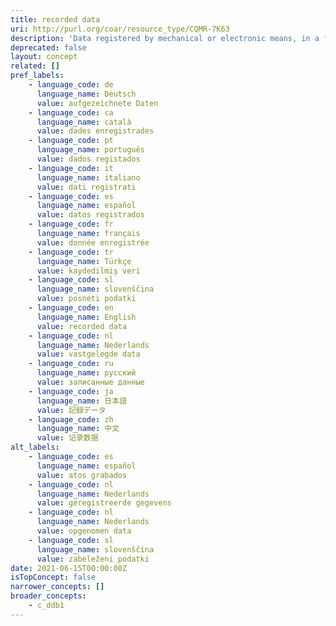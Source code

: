 ```yaml
---
title: recorded data
uri: http://purl.org/coar/resource_type/CQMR-7K63
description: 'Data registered by mechanical or electronic means, in a form that allows the information to be retrieved and/or reproduced. For example, images or sounds on disc or magnetic tape. [Source: Adapted from https://ddialliance.org/Specification/DDI-CV/ModeOfCollection_3.0.html]'
deprecated: false
layout: concept
related: []
pref_labels:
    - language_code: de
      language_name: Deutsch
      value: aufgezeichnete Daten
    - language_code: ca
      language_name: català
      value: dades enregistrades
    - language_code: pt
      language_name: português
      value: dados registados
    - language_code: it
      language_name: italiano
      value: dati registrati
    - language_code: es
      language_name: español
      value: datos registrados
    - language_code: fr
      language_name: français
      value: donnée enregistrée
    - language_code: tr
      language_name: Türkçe
      value: kaydedilmiş veri
    - language_code: sl
      language_name: slovenščina
      value: posneti podatki
    - language_code: en
      language_name: English
      value: recorded data
    - language_code: nl
      language_name: Nederlands
      value: vastgelegde data
    - language_code: ru
      language_name: русский
      value: записанные данные
    - language_code: ja
      language_name: 日本語
      value: 記録データ
    - language_code: zh
      language_name: 中文
      value: 记录数据
alt_labels:
    - language_code: es
      language_name: español
      value: atos grabados
    - language_code: nl
      language_name: Nederlands
      value: geregistreerde gegevens
    - language_code: nl
      language_name: Nederlands
      value: opgenomen data
    - language_code: sl
      language_name: slovenščina
      value: zabeleženi podatki
date: 2021-06-15T00:00:00Z
isTopConcept: false
narrower_concepts: []
broader_concepts:
    - c_ddb1
---
```


